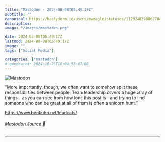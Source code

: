 ```yaml
---
title: "Mastodon - 2024-08-08T05:49:17Z"
subtitle: ""
canonical: https://hachyderm.io/users/mweagle/statuses/112924829806278454
description:
image: "/images/mastodon.png"

date: 2024-08-08T05:49:17Z
lastmod: 2024-08-08T05:49:17Z
image: ""
tags: ["Social Media"]

categories: ["mastodon"]
# generated: 2024-10-23T18:04:53-07:00
---
```

![Mastodon](/images/mastodon.png)

<p>“More importantly, though, we often want to somehow split these responsibilities between people. Team leadership covers a huge array of things—as you can see from how long this post is—and trying to find someone who can be great at all of them is often a unicorn hunt.”</p><p><a href="https://www.benkuhn.net/leadcats/" target="_blank" rel="nofollow noopener noreferrer" translate="no"><span class="invisible">https://www.</span><span class="">benkuhn.net/leadcats/</span><span class="invisible"></span></a></p>


###### [Mastodon Source 🐘](https://hachyderm.io/@mweagle/112924829806278454)

___
